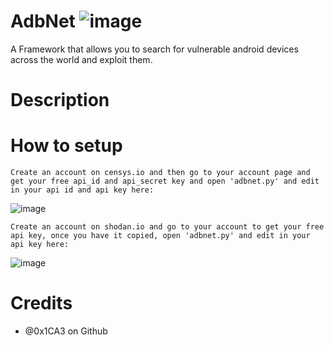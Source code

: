 # AdbNet ![image](https://user-images.githubusercontent.com/86132648/124664774-ec316000-de79-11eb-8fbe-254bf466d2ba.png)
A Framework that allows you to search for vulnerable android devices across the world and exploit them.

# Description

# How to setup
```
Create an account on censys.io and then go to your account page and get your free api_id and api_secret key and open 'adbnet.py' and edit in your api id and api key here:
```
![image](https://user-images.githubusercontent.com/86132648/124665489-c6588b00-de7a-11eb-984b-b9e3118aba81.png)

```
Create an account on shodan.io and go to your account to get your free api key, once you have it copied, open 'adbnet.py' and edit in your api key here:
```
![image](https://user-images.githubusercontent.com/86132648/124665543-d7090100-de7a-11eb-9ef6-e400227a1359.png)


# Credits
  - @0x1CA3 on Github
